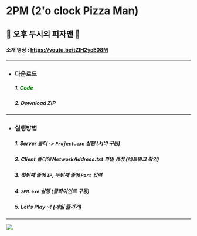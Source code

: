 # 2PM (2'o clock Pizza Man)
## 🍕 오후 두시의 피자맨 🍕

#### 소개 영상 : <https://youtu.be/tZIH2ycE08M>
- - -
+ ### 다운로드
  ##### 1. <span style="color:green">Code</span>
  ##### 2. Download ZIP
- - -
+ ### 실행방법
  ##### 1. Server 폴더 -> `Project.exe` 실행           (서버 구동)
  ##### 2. Client 폴더에 NetworkAddress.txt 파일 생성  (네트워크 확인)
  ##### 3. 첫번째 줄에 `IP`, 두번째 줄에 `Port` 입력   
  ##### 4. `2PM.exe` 실행                              (클라이언트 구동)
  ##### 5. Let's Play ~!                               (게임 즐기기)
- - -
![.](https://i9.ytimg.com/vi/tZIH2ycE08M/maxresdefault.jpg?time=1637587200000&sqp=CICy7owG&rs=AOn4CLBhI0A3Bhgrvd3fI1qozniaeT7n6Q)
